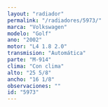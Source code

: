 ```yaml
---
layout: "radiador"
permalink: "/radiadores/5973/"
marca: "Volkswagen"
modelo: "Golf"
ano: "2002"
motor: "L4 1.8 2.0"
transmision: "Automática"
parte: "M-914"
clima: "Con clima"
alto: "25 5/8"
ancho: "16 1/8"
observaciones: ""
id: "5973"
---
```


